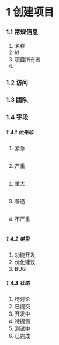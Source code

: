 # 1 创建项目
### 1.1 常规信息
1. 名称
2. id
3. 项目所有者
4. 
### 1.2 访问
### 1.3 团队
### 1.4 字段
##### 1.4.1 优先级
1. 紧急
```

```
2. 严重
```

```
1. 重大
```

```
3. 普通
```

```
4. 不严重
```

```

##### 1.4.2 类型
1. 功能开发
2. 优化建议
3. BUG

##### 1.4.3 状态
1. 待讨论
2. 已提交
3. 开发中
4. 待提测
5. 测试中
6. 已完成